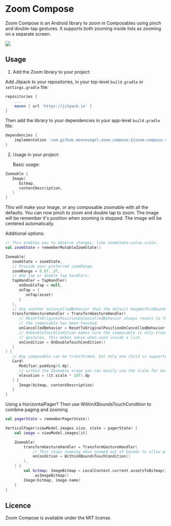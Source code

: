 # Zoom Compose

Zoom Compose is an Android library to zoom in Composables using pinch and double-tap gestures. It
supports both zooming inside lists as zooming on a separate screen.

![](https://github.com/mennovogel/zoom-compose/raw/main/preview.gif)

## Usage

1. Add the Zoom library to your project:

Add Jitpack to your repositories, in your top-level `build.gradle` or `settings.gradle` file:

```gradle
repositories {
    ...
    maven { url 'https://jitpack.io' }
}
```
Then add the library to your dependencies in your app-level `build.gradle` file:
```gradle
dependencies {
    implementation 'com.github.mennovogel:zoom-compose:${zoom-compose.version}'
}
```

2. Usage in your project:

   Basic usage: 

```kotlin
Zoomable {
   Image(
      bitmap,
      contentDescription,
   )
}
```

This will make your image, or any composable zoomable with all the defaults. You can now pinch 
to zoom and double tap to zoom. The image will be remember it's position when zooming is stopped.
The image will be centered automatically.   

   Additional options:

```kotlin
// This enables you to observe changes, like zoomState.value.scale. 
val zoomState = rememberMutableZoomState()

Zoomable(
   zoomState = zoomState,
   // Provide your preferred zoomRange.
   zoomRange = 0.8f..3f,
   // Add tap or double tap handlers.
   tapHandler = TapHandler(
      onDoubleTap = null,
      onTap = {
         onTap(asset)
      }
   ),
   // Use another onCancelledBehavior than the default KeepWithinBoundsOnCancelledBehavior.
   transformGestureHandler = TransformGestureHandler(
      // ResetToOriginalPositionOnCancelledBehavior always resets to the original position after 
      // the composable has been touched.
      onCancelledBehavior = ResetToOriginalPositionOnCancelledBehavior(),
      // OnDoubleTouchCondition makes sure the composable is only transformed with double touch 
      // gestures. This makes sense when used inside a list. 
      onCondition = OnDoubleTouchCondition()
   )
) {
   // Any composable can be transformed, but only one child is supported.
   Card(
      Modifier.padding(8.dp),
      // within the Zoomable scope you can easily use the scale for example.
      elevation = (it.scale * 10f).dp
   ) {
      Image(bitmap, contentDescription)
   }
}
```

Using a HorizontalPager? Then use WithinXBoundsTouchCondition to combine paging and zooming
```kotlin
val pagerState = rememberPagerState()

VerticalPager(viewModel.images.size, state = pagerState) {
    val image = viewModel.images[it]

    Zoomable(
        transformGestureHandler = TransformGestureHandler(
            // This stops zooming when zoomed out of bounds to allow paging
            onCondition = WithinXBoundsTouchCondition()
        ),
    ) {
        val bitmap: ImageBitmap = LocalContext.current.assetsToBitmap(image.location)
            .asImageBitmap()
        Image(bitmap, image.name)
    }
}
```

## Licence

Zoom Compose is available under the MIT license.